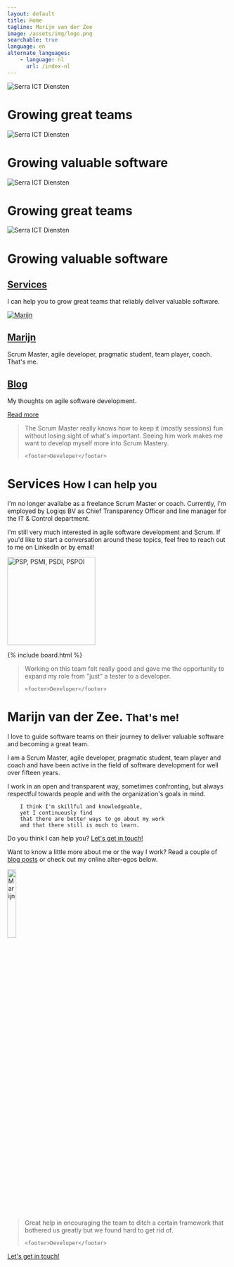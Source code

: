 ```yaml
---
layout: default
title: Home
tagline: Marijn van der Zee
image: /assets/img/logo.png
searchable: true
language: en
alternate_languages:
    - language: nl
      url: /index-nl
---
```


<div id="myCarousel" class="carousel slide" data-bs-ride="carousel">
  <!--   
  <ol class="carousel-indicators">
  <li data-target="#myCarousel" data-slide-to="0" class="active"></li>
  <li data-target="#myCarousel" data-slide-to="1"></li>
</ol>
-->
<div class="carousel-inner" role="listbox">

  <div class="carousel-item active">
    <img src="/assets/img/stock/header_mountain.jpg" alt="Serra ICT Diensten" />
    <div class="carousel-caption">
      <h1>Growing great teams</h1>
    </div>
  </div>

  <div class="carousel-item">
    <img src="assets/img/stock/header_desktop.jpg" alt="Serra ICT Diensten" />
    <div class="carousel-caption">
      <h1>Growing valuable software</h1>
    </div>
  </div>

  <div class="carousel-item">
    <img src="/assets/img/stock/header_shadow.jpg" alt="Serra ICT Diensten" />
    <div class="carousel-caption">
      <h1>Growing great teams</h1>
    </div>
  </div>

  <div class="carousel-item">
    <img src="assets/img/stock/header_connect.jpg" alt="Serra ICT Diensten" />
    <div class="carousel-caption">
      <h1>Growing valuable software</h1>
    </div>
  </div>

</div>
<!-- 
  <a class="left carousel-control" href="#myCarousel" role="button" data-slide="prev">
<span class="glyphicon glyphicon-chevron-left" aria-hidden="true"></span>
<span class="sr-only">Previous</span>
</a>
<a class="right carousel-control" href="#myCarousel" role="button" data-slide="next">
<span class="glyphicon glyphicon-chevron-right" aria-hidden="true"></span>
<span class="sr-only">Next</span>
</a>
-->
</div>

<div class="marketing header">
<div class="container marketing">
<div class="row">

  <div class="col-lg-4">
    <div class="circle">
      <a href="#Services" class="scroll-to"> <i class="fa fa-trello"></i>
      </a>
    </div>
    <h2><a href="#Services" class="scroll-to">Services</a></h2>
    <p>
      I can help you to grow great teams that reliably deliver valuable software.
    </p>
  </div>

  <div class="col-lg-4">
    <div class="circle">
        <a href="#Marijn" class="scroll-to">
            <img class="rounded-circle img-fluid center-block" src="/assets/img/marijn-z2-300.png" alt="Marijn" />
        </a>
    </div>
    <h2>
        <a href="#Marijn" class="scroll-to">Marijn</a>
    </h2>
    <p>
        Scrum Master, agile developer, pragmatic student, team player, coach. That's me.
    </p>
  </div>

  <div class="col-lg-4">
    <div class="circle">
      <a href="{{ BASE_PATH }}/blog.html">
        <i class="fa fa-rss-square"></i>
      </a>
    </div>
    <h2>
      <a href="blog.html">Blog</a>
    </h2>
    <p>My thoughts on agile software development.</p>
  </div>

</div>
</div>
</div>

<div class="container text-center">
<a href="#Availability" 
     class="btn btn-primary scroll-to"
     style="margin-top: -20px;">Read more</a>
</div>

<div class="container marketing">

<div class="divider"></div>

<div class="row">
<div class="col-md-12">
  <blockquote>
    <p>
      The Scrum Master really knows how to keep it (mostly sessions) fun without losing sight of what's important. Seeing him work makes me want to develop myself more into Scrum Mastery.
    </p>

    <footer>Developer</footer>

  </blockquote>
</div>
</div>

<a id="Availability"></a>

<div class="row about">
<div class="col-md-12">
  <a id="Services"></a>
  <h1>
    Services
    <small>How I can help you</small>
  </h1>
  <p>
    I'm no longer availabe as a freelance Scrum Master or coach.
    Currently, I'm employed by Logiqs BV as Chief Transparency Officer and line manager for the IT & Control department.
  </p>
  <p>
    I'm still very much interested in agile software development and Scrum. 
    If you'd like to start a conversation around these topics,
    feel free to reach out to me on LinkedIn or by email!
  </p>
  <p class="text-center">
    <a href="https://www.scrum.org/User-Profile/userId/121566"
           title="scrum.org - Professional Sticky Master">
      <img src="/assets/img/PSMI.png"
               alt="PSP, PSMI, PSDI, PSPOI"
               width="200"></a>
  </p>
</div>
</div>

{% include board.html %}

<div class="divider"></div>

<div class="row">
<div class="col-md-12">
  <blockquote>
    <p>
      Working on this team felt really good and gave me the opportunity to expand my role from "just" a tester to a developer.
    </p>

    <footer>Developer</footer>

  </blockquote>
</div>
</div>

<div class="divider"></div>

<div class="row about">
<div class="col-md-12">
  <a id="Marijn"></a>
  <h1>
    Marijn van der Zee.
    <small>That's me!</small>
  </h1>
  <p>
    I love to guide software teams on their journey to deliver valuable software and becoming a great team.
  </p>
  <p>
    I am a Scrum Master, agile developer, pragmatic student, team player and coach and have been active in the field of software development for well over fifteen years.
  </p>
  <p>
    I work in an open and transparent way, 
        sometimes confronting,
        but always respectful towards people 
        and with the organization's goals in mind.

        I think I'm skillful and knowledgeable,
        yet I continuously find
        that there are better ways to go about my work
        and that there still is much to learn.

  </p>
  <p>
    Do you think I can help you?
    <a href="pages/contact.html">Let's get in touch!</a>
  </p>
  <p>
    Want to know a little more about me or the way I work? Read a couple of
    <a href="{{ BASE_PATH }}/blog.html">blog posts</a>
    or check out my online alter-egos below.
  </p>
  <p>
    <img class="rounded-circle img-fluid mx-auto d-block" src="/assets/img/marijn-z2-300.png" width="20%" alt="Marijn" />
  </p>
</div>
</div>

<div class="divider"></div>

<div class="row">
<div class="col-md-12">
  <blockquote>
    <p>
      Great help in encouraging the team to ditch a certain framework that bothered us greatly but we found hard to get rid of.
    </p>

    <footer>Developer</footer>

  </blockquote>
</div>
</div>

<div class="divider"></div>

<div class="row featurette">
<div class="col-md-12">
  <p>
    <a href="pages/contact.html" class="btn btn-primary">Let's get in touch!</a>
  </p>
</div>

</div>
